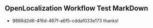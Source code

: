 ## OpenLocalization Workflow Test MarkDown
* 9866d2d6-4f6d-467f-a6f5-cddaf033e173 thanks!

<!--HONumber=Jul16_HO4-->


